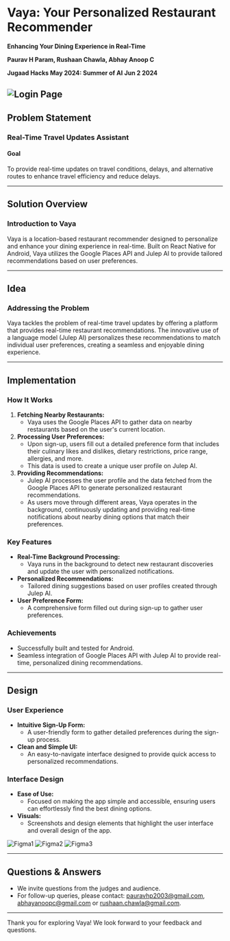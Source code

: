# Vaya: Your Personalized Restaurant Recommender

**Enhancing Your Dining Experience in Real-Time**

**Paurav H Param, Rushaan Chawla, Abhay Anoop C**

**Jugaad Hacks May 2024: Summer of AI**
**Jun 2 2024**

![Login Page](images/login_page.png)
---

## Problem Statement

### Real-Time Travel Updates Assistant

#### Goal
To provide real-time updates on travel conditions, delays, and alternative routes to enhance travel efficiency and reduce delays.

---

## Solution Overview

### Introduction to Vaya
Vaya is a location-based restaurant recommender designed to personalize and enhance your dining experience in real-time. Built on React Native for Android, Vaya utilizes the Google Places API and Julep AI to provide tailored recommendations based on user preferences.

---

## Idea

### Addressing the Problem
Vaya tackles the problem of real-time travel updates by offering a platform that provides real-time restaurant recommendations. The innovative use of a language model (Julep AI) personalizes these recommendations to match individual user preferences, creating a seamless and enjoyable dining experience.

---

## Implementation

### How It Works
1. **Fetching Nearby Restaurants:**
   - Vaya uses the Google Places API to gather data on nearby restaurants based on the user's current location.
2. **Processing User Preferences:**
   - Upon sign-up, users fill out a detailed preference form that includes their culinary likes and dislikes, dietary restrictions, price range, allergies, and more.
   - This data is used to create a unique user profile on Julep AI.
3. **Providing Recommendations:**
   - Julep AI processes the user profile and the data fetched from the Google Places API to generate personalized restaurant recommendations.
   - As users move through different areas, Vaya operates in the background, continuously updating and providing real-time notifications about nearby dining options that match their preferences.

### Key Features
- **Real-Time Background Processing:**
  - Vaya runs in the background to detect new restaurant discoveries and update the user with personalized notifications.
- **Personalized Recommendations:**
  - Tailored dining suggestions based on user profiles created through Julep AI.
- **User Preference Form:**
  - A comprehensive form filled out during sign-up to gather user preferences.

### Achievements
- Successfully built and tested for Android.
- Seamless integration of Google Places API with Julep AI to provide real-time, personalized dining recommendations.

---

## Design

### User Experience
- **Intuitive Sign-Up Form:**
  - A user-friendly form to gather detailed preferences during the sign-up process.
- **Clean and Simple UI:**
  - An easy-to-navigate interface designed to provide quick access to personalized recommendations.

### Interface Design
- **Ease of Use:**
  - Focused on making the app simple and accessible, ensuring users can effortlessly find the best dining options.
- **Visuals:**
  - Screenshots and design elements that highlight the user interface and overall design of the app.

![Figma1](images/Figma1.png) ![Figma2](images/Figma2.png) ![Figma3](images/Figma3.png)

---

## Questions & Answers
- We invite questions from the judges and audience.
- For follow-up queries, please contact: pauravhp2003@gmail.com, abhayanoopc@gmail.com or rushaan.chawla@gmail.com. 

---

Thank you for exploring Vaya! We look forward to your feedback and questions.
